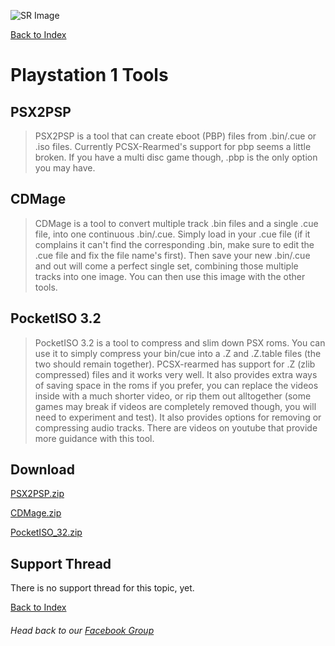 ![SR Image](https://sinisterspatula.github.io/SuperRetropieGuides/images/SRimage-short.jpg)

[Back to Index](https://sinisterspatula.github.io/SuperRetropieGuides/)

# Playstation 1 Tools


## PSX2PSP

 > PSX2PSP is a tool that can create eboot (PBP) files from .bin/.cue or .iso files.  Currently PCSX-Rearmed's support for pbp seems a little broken.  If you have a multi disc game though, .pbp is the only option you may have.
 



## CDMage

 > CDMage is a tool to convert multiple track .bin files and a single .cue file, into one continuous .bin/.cue.  Simply load in your .cue file (if it complains it can't find the corresponding .bin, make sure to edit the .cue file and fix the file name's first).  Then save your new .bin/.cue and out will come a perfect single set, combining those multiple tracks into one image.  You can then use this image with the other tools.




## PocketISO 3.2

 > PocketISO 3.2 is a tool to compress and slim down PSX roms.  You can use it to simply compress your bin/cue into a .Z and .Z.table files (the two should remain together).  PCSX-rearmed has support for .Z (zlib compressed) files and it works very well.  It also provides extra ways of saving space in the roms if you prefer, you can replace the videos inside with a much shorter video, or rip them out alltogether (some games may break if videos are completely removed though, you will need to experiment and test).  It also provides options for removing or compressing audio tracks.  There are videos on youtube that provide more guidance with this tool.
 



## Download
 
 [PSX2PSP.zip](https://github.com/SinisterSpatula/SuperRetropieGuides/raw/master/data/PSX2PSP.zip)
 
 [CDMage.zip](https://github.com/SinisterSpatula/SuperRetropieGuides/raw/master/data/CDMage.zip)
 
 [PocketISO_32.zip](https://github.com/SinisterSpatula/SuperRetropieGuides/raw/master/data/PocketISO_32.zip)








## Support Thread
There is no support thread for this topic, yet.

[Back to Index](https://sinisterspatula.github.io/SuperRetropieGuides/)

###### Head back to our [Facebook Group](https://www.facebook.com/groups/SuperRetroPie/)
